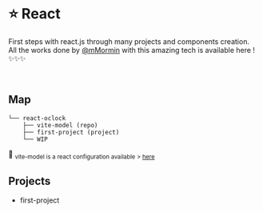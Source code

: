 
# ⭐ React
First steps with react.js through many projects and components creation. </br>
All the works done by [@mMormin](https://github.com/mMormin) with this amazing tech is available here !
✨✨✨

</br>

## Map
```text
└── react-oclock
    ├── vite-model (repo)
    ├── first-project (project)
    └── WIP
```
👮 <sub> vite-model is a react configuration available > [here](https://github.com/O-clock-Cheesecake/React-modele-vite)</sub>
</br>

## Projects
- first-project


